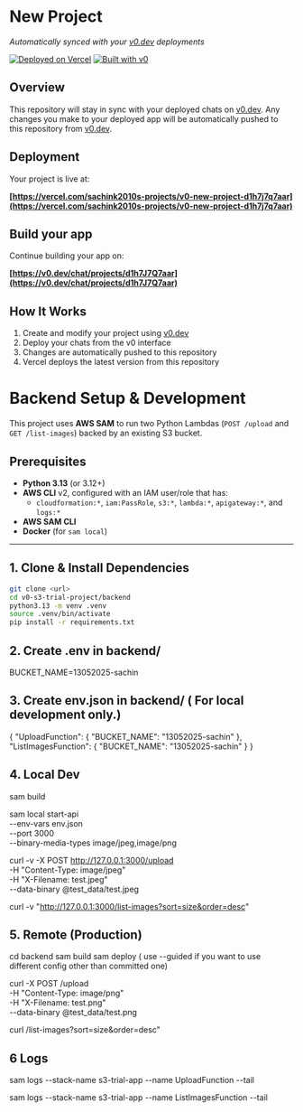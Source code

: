 # New Project

*Automatically synced with your [v0.dev](https://v0.dev) deployments*

[![Deployed on Vercel](https://img.shields.io/badge/Deployed%20on-Vercel-black?style=for-the-badge&logo=vercel)](https://vercel.com/sachink2010s-projects/v0-new-project-d1h7j7q7aar)
[![Built with v0](https://img.shields.io/badge/Built%20with-v0.dev-black?style=for-the-badge)](https://v0.dev/chat/projects/d1h7J7Q7aar)

## Overview

This repository will stay in sync with your deployed chats on [v0.dev](https://v0.dev).
Any changes you make to your deployed app will be automatically pushed to this repository from [v0.dev](https://v0.dev).

## Deployment

Your project is live at:

**[https://vercel.com/sachink2010s-projects/v0-new-project-d1h7j7q7aar](https://vercel.com/sachink2010s-projects/v0-new-project-d1h7j7q7aar)**

## Build your app

Continue building your app on:

**[https://v0.dev/chat/projects/d1h7J7Q7aar](https://v0.dev/chat/projects/d1h7J7Q7aar)**

## How It Works

1. Create and modify your project using [v0.dev](https://v0.dev)
2. Deploy your chats from the v0 interface
3. Changes are automatically pushed to this repository
4. Vercel deploys the latest version from this repository

# Backend Setup & Development

This project uses **AWS SAM** to run two Python Lambdas (`POST /upload` and `GET /list-images`) backed by an existing S3 bucket.

## Prerequisites

- **Python 3.13** (or 3.12+)
- **AWS CLI** v2, configured with an IAM user/role that has:
  - `cloudformation:*`, `iam:PassRole`, `s3:*`, `lambda:*`, `apigateway:*`, and `logs:*`
- **AWS SAM CLI**
- **Docker** (for `sam local`)

---

## 1. Clone & Install Dependencies

```bash
git clone <url>
cd v0-s3-trial-project/backend
python3.13 -m venv .venv
source .venv/bin/activate
pip install -r requirements.txt
```

## 2. Create .env in backend/

BUCKET_NAME=13052025-sachin

## 3. Create env.json in backend/ ( For local development only.)

{
  "UploadFunction":    { "BUCKET_NAME": "13052025-sachin" },
  "ListImagesFunction": { "BUCKET_NAME": "13052025-sachin" }
}

## 4. Local Dev 

sam build

sam local start-api \
  --env-vars env.json \
  --port 3000 \
  --binary-media-types image/jpeg,image/png

curl -v -X POST http://127.0.0.1:3000/upload \
     -H "Content-Type: image/jpeg" \
     -H "X-Filename: test.jpeg" \
     --data-binary @test_data/test.jpeg

curl -v "http://127.0.0.1:3000/list-images?sort=size&order=desc"


## 5. Remote (Production)

cd backend
sam build
sam deploy ( use --guided if you want to use different config other than committed one)


curl -X POST <ApiUrl>/upload \
     -H "Content-Type: image/png" \
     -H "X-Filename: test.png" \
     --data-binary @test_data/test.png


curl <ApiUrl>/list-images?sort=size&order=desc"

## 6 Logs

sam logs --stack-name s3-trial-app --name UploadFunction --tail

sam logs --stack-name s3-trial-app --name ListImagesFunction --tail
